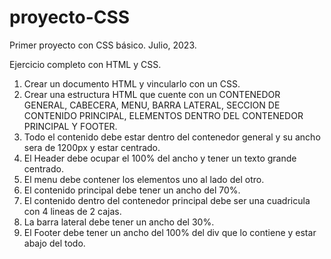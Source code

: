 # proyecto-CSS
Primer proyecto con CSS básico. Julio, 2023.

Ejercicio completo con HTML y CSS.

1. Crear un documento HTML y vincularlo con un CSS.
2. Crear una estructura HTML que cuente con un CONTENEDOR GENERAL, CABECERA, MENU, BARRA LATERAL, SECCION DE CONTENIDO PRINCIPAL, ELEMENTOS DENTRO DEL CONTENEDOR PRINCIPAL Y FOOTER.
3. Todo el contenido debe estar dentro del contenedor general y su ancho sera de 1200px y estar centrado.
4. El Header debe ocupar el 100% del ancho y tener un texto grande centrado.
5. El menu debe contener los elementos uno al lado del otro.
6. El contenido principal debe tener un ancho del 70%.
7. El contenido dentro del contenedor principal debe ser una cuadricula con 4 lineas de 2 cajas.
8. La barra lateral debe tener un ancho del 30%.
9. El Footer debe tener un ancho del 100% del div que lo contiene y estar abajo del todo.
